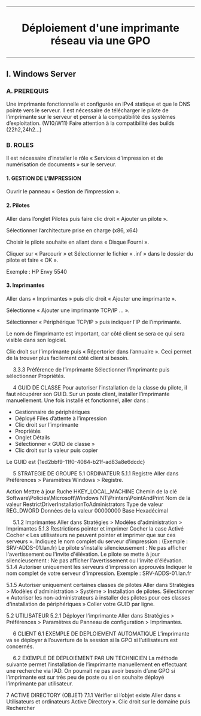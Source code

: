 --------------------------------------------------------------------------------------------------------------------------------------------
# <p align='center'> Déploiement d'une imprimante réseau via une GPO </p>
--------------------------------------------------------------------------------------------------------------------------------------------
## I. Windows Server
### A. PREREQUIS
Une imprimante fonctionnelle et configurée en IPv4 statique et que le DNS pointe vers le serveur.
Il est nécessaire de télécharger le pilote de l’imprimante sur le serveur et penser à la compatibilité des systèmes d’exploitation. (W10/W11)
Faire attention à la compatibilité des builds (22h2,24h2…)

### B. ROLES
Il est nécessaire d’installer le rôle « Services d'impression et de numérisation de documents » sur le serveur.

#### 1. GESTION DE L’IMPRESSION
Ouvrir le panneau « Gestion de l’impression ».
#### 2. Pilotes
Aller dans l’onglet Pilotes puis faire clic droit « Ajouter un pilote ».

Sélectionner l’architecture prise en charge (x86, x64)

Choisir le pilote souhaite en allant dans « Disque Fourni ».

Cliquer sur « Parcourir » et Sélectionner le fichier « .inf » dans le dossier du pilote et faire « OK ».

Exemple : HP Envy 5540

#### 3. Imprimantes
Aller dans « Imprimantes » puis clic droit « Ajouter une imprimante ».

Sélectionne « Ajouter une imprimante TCP/IP … ».

Sélectionner « Périphérique TCP/IP » puis indiquer l’IP de l’imprimante.

Le nom de l’imprimante est important, car côté client se sera ce qui sera visible dans son logiciel.
 

 


Clic droit sur l’imprimante puis « Répertorier dans l’annuaire ».
Ceci permet de la trouver plus facilement côté client si besoin.
 

 
3.3.3	Préférence de l’imprimante
Sélectionner l’imprimante puis sélectionner Propriétés.
 
 

 

 
4	GUID DE CLASSE
Pour autoriser l’installation de la classe du pilote, il faut récupérer son GUID.
Sur un poste client, installer l’imprimante manuellement.
Une fois installé et fonctionnel, aller dans :
-	Gestionnaire de périphériques
-	Déployé Files d’attente à l’impression
-	Clic droit sur l’imprimante
-	Propriétés
-	Onglet Détails
-	Sélectionner « GUID de classe »
-	Clic droit sur la valeur puis copier

 

Le GUID est {1ed2bbf9-11f0-4084-b21f-ad83a8e6dcdc}

 
5	STRATEGIE DE GROUPE 
5.1	ORDINATEUR
5.1.1	Registre
Aller dans Préférences > Paramètres Windows > Registre.

Action	Mettre à jour
Ruche	HKEY_LOCAL_MACHINE
Chemin de la clé	Software\Policies\Microsoft\Windows NT\Printers\PointAndPrint
Nom de la valeur	RestrictDriverInstallationToAdministrators
Type de valeur	REG_DWORD
Données de la valeur	00000000
Base	Hexadécimal

 

 
5.1.2	Imprimantes
Aller dans Stratégies > Modèles d'administration > Imprimantes
5.1.3	Restrictions pointer et imprimer
Cocher la case Activé
Cocher « Les utilisateurs ne peuvent pointer et imprimer que sur ces serveurs ».
Indiquez le nom complet du serveur d'impression : (Exemple : SRV-ADDS-01.lan.fr)
Le pilote s'installe silencieusement : Ne pas afficher l'avertissement ou l'invite d'élévation.
Le pilote se mette à jour silencieusement : Ne pas afficher l'avertissement ou l'invite d'élévation.
5.1.4	Autoriser uniquement les serveurs d'impression approuvés
Indiquer le nom complet de votre serveur d'impression.
Exemple : SRV-ADDS-01.lan.fr

5.1.5	Autoriser uniquement certaines classes de pilotes
Aller dans Stratégies > Modèles d'administration > Système > Installation de pilotes.
Sélectionner « Autoriser les non-administrateurs à installer des pilotes pour ces classes d'installation de périphériques »
Coller votre GUID par ligne.
 


5.2	UTILISATEUR
5.2.1	Déployer l'imprimante
Aller dans Stratégies > Préférences > Paramètres du Panneau de configuration > Imprimantes.
 

 
6	CLIENT
6.1	EXEMPLE DE DEPLOIEMENT AUTOMATIQUE
L’imprimante va se déployer à l’ouverture de la session si la GPO si l’utilisateurs est concernés.
 


 
6.2	EXEMPLE DE DEPLOIEMENT PAR UN TECHNICIEN
La méthode suivante permet l’installation de l’imprimante manuellement en effectuant une recherche via l’AD.
On pourrait ne pas avoir besoin d’une GPO si l’imprimante est sur très peu de poste ou si on souhaite déployé l’imprimante par utilisateur.
 
 

 



7	ACTIVE DIRECTORY (OBJET)
7.1.1	Vérifier si l’objet existe
Aller dans « Utilisateurs et ordinateurs Active Directory ».
Clic droit sur le domaine puis Rechercher
 
 



